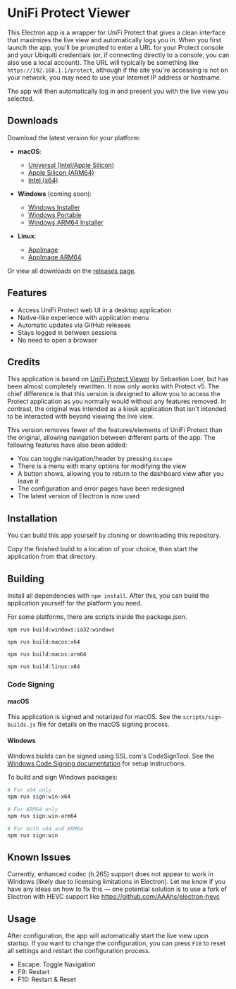 # UniFi Protect Viewer

This Electron app is a wrapper for UniFi Protect that gives a clean interface that maximizes the live view and automatically logs you in. When you first launch the app, you'll be prompted to enter a URL for your Protect console and your Ubiquiti credentials (or, if connecting directly to a console, you can also use a local account). The URL will typically be something like `https://192.168.1.1/protect`, although if the site you're accessing is not on your network, you may need to use your Internet IP address or hostname.

The app will then automatically log in and present you with the live view you selected.

## Downloads

Download the latest version for your platform:

- **macOS**:

  - [Universal (Intel/Apple Silicon)](https://github.com/jdlien/unifi-protect-viewer/releases/latest/download/UniFi-Protect-Viewer-universal.dmg)
  - [Apple Silicon (ARM64)](https://github.com/jdlien/unifi-protect-viewer/releases/latest/download/UniFi-Protect-Viewer-arm64.dmg)
  - [Intel (x64)](https://github.com/jdlien/unifi-protect-viewer/releases/latest/download/UniFi-Protect-Viewer.dmg)

- **Windows** (coming soon):

  - [Windows Installer](https://github.com/jdlien/unifi-protect-viewer/releases/latest/download/UniFi-Protect-Viewer-Setup.exe)
  - [Windows Portable](https://github.com/jdlien/unifi-protect-viewer/releases/latest/download/UniFi-Protect-Viewer-win.zip)
  - [Windows ARM64 Installer](https://github.com/jdlien/unifi-protect-viewer/releases/latest/download/UniFi-Protect-Viewer-Setup-arm64.exe)

- **Linux**:
  - [AppImage](https://github.com/jdlien/unifi-protect-viewer/releases/latest/download/UniFi-Protect-Viewer.AppImage)
  - [AppImage ARM64](https://github.com/jdlien/unifi-protect-viewer/releases/latest/download/UniFi-Protect-Viewer-arm64.AppImage)

Or view all downloads on the [releases page](https://github.com/jdlien/unifi-protect-viewer/releases/latest).

## Features

- Access UniFi Protect web UI in a desktop application
- Native-like experience with application menu
- Automatic updates via GitHub releases
- Stays logged in between sessions
- No need to open a browser

<!-- I'm not sure if this is really needed
## GitHub Authentication for Updates

To enable automatic updates from GitHub, you need to:

1. Create a GitHub Personal Access Token (PAT) at https://github.com/settings/tokens with "repo" scope
2. Set the token as GH_TOKEN environment variable when running the app
3. Or add it to a `.env` file in the root directory:
   ```
   GH_TOKEN=your_token_here
   ```

Without a valid GitHub token, the application will still work, but it won't be able to check for or download updates.
-->

## Credits

This application is based on [UniFi Protect Viewer](https://github.com/digital195/unifi-protect-viewer) by Sebastian Loer, but has been almost completely rewritten. It now only works with Protect v5. The chief difference is that this version is designed to allow you to access the Protect application as you normally would without any features removed. In contrast, the original was intended as a kiosk application that isn't intended to be interacted with beyond viewing the live view.

This version removes fewer of the features/elements of UniFi Protect than the original, allowing navigation between different parts of the app. The following features have also been added:

- You can toggle navigation/header by pressing `Escape`
- There is a menu with many options for modifying the view
- A button shows, allowing you to return to the dashboard view after you leave it
- The configuration and error pages have been redesigned
- The latest version of Electron is now used

## Installation

You can build this app yourself by cloning or downloading this repository.

Copy the finished build to a location of your choice, then start the application from that directory.

## Building

Install all dependencies with `npm install`. After this, you can build the application yourself for the platform you need.

For some platforms, there are scripts inside the package.json.

`npm run build:windows:ia32:windows`

`npm run build:macos:x64`

`npm run build:macos:arm64`

`npm run build:linux:x64`

### Code Signing

#### macOS

This application is signed and notarized for macOS. See the `scripts/sign-builds.js` file for details on the macOS signing process.

#### Windows

Windows builds can be signed using SSL.com's CodeSignTool. See the [Windows Code Signing documentation](./docs/windows-signing.md) for setup instructions.

To build and sign Windows packages:

```bash
# For x64 only
npm run sign:win-x64

# For ARM64 only
npm run sign:win-arm64

# For both x64 and ARM64
npm run sign:win
```

## Known Issues

Currently, enhanced codec (h.265) support does not appear to work in Windows (likely due to licensing limitations in Electron). Let me know if you have any ideas on how to fix this — one potential solution is to use a fork of Electron with HEVC support like https://github.com/AAAhs/electron-hevc

## Usage

After configuration, the app will automatically start the live view upon startup. If you want to change the configuration, you can press `F10` to reset all settings and restart the configuration process.

- Escape: Toggle Navigation
- F9: Restart
- F10: Restart & Reset
